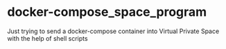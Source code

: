 # docker-compose_space_program
Just trying to send a docker-compose container into Virtual Private Space with the help of shell scripts
